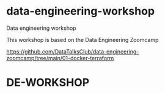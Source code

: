 # data-engineering-workshop
Data engineering workshop

This workshop is based on the Data Engineering Zoomcamp

https://github.com/DataTalksClub/data-engineering-zoomcamp/tree/main/01-docker-terraform


# DE-WORKSHOP
